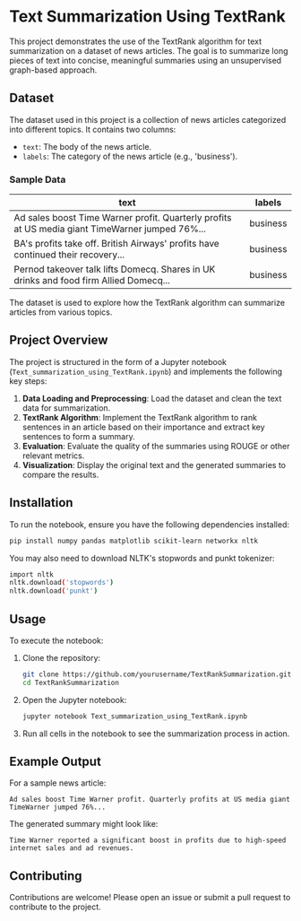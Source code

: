# Text Summarization Using TextRank

This project demonstrates the use of the TextRank algorithm for text summarization on a dataset of news articles. The goal is to summarize long pieces of text into concise, meaningful summaries using an unsupervised graph-based approach.

## Dataset

The dataset used in this project is a collection of news articles categorized into different topics. It contains two columns:
- `text`: The body of the news article.
- `labels`: The category of the news article (e.g., 'business').

### Sample Data
| text                                                                                                             | labels   |
|------------------------------------------------------------------------------------------------------------------|----------|
| Ad sales boost Time Warner profit. Quarterly profits at US media giant TimeWarner jumped 76%...                   | business |
| BA's profits take off. British Airways' profits have continued their recovery...                                  | business |
| Pernod takeover talk lifts Domecq. Shares in UK drinks and food firm Allied Domecq...                             | business |

The dataset is used to explore how the TextRank algorithm can summarize articles from various topics.

## Project Overview

The project is structured in the form of a Jupyter notebook (`Text_summarization_using_TextRank.ipynb`) and implements the following key steps:

1. **Data Loading and Preprocessing**: Load the dataset and clean the text data for summarization.
2. **TextRank Algorithm**: Implement the TextRank algorithm to rank sentences in an article based on their importance and extract key sentences to form a summary.
3. **Evaluation**: Evaluate the quality of the summaries using ROUGE or other relevant metrics.
4. **Visualization**: Display the original text and the generated summaries to compare the results.

## Installation

To run the notebook, ensure you have the following dependencies installed:

```bash
pip install numpy pandas matplotlib scikit-learn networkx nltk
```

You may also need to download NLTK's stopwords and punkt tokenizer:

```bash
import nltk
nltk.download('stopwords')
nltk.download('punkt')
```

## Usage

To execute the notebook:

1. Clone the repository:
    ```bash
    git clone https://github.com/yourusername/TextRankSummarization.git
    cd TextRankSummarization
    ```

2. Open the Jupyter notebook:
    ```bash
    jupyter notebook Text_summarization_using_TextRank.ipynb
    ```

3. Run all cells in the notebook to see the summarization process in action.

## Example Output

For a sample news article:
```
Ad sales boost Time Warner profit. Quarterly profits at US media giant TimeWarner jumped 76%...
```

The generated summary might look like:
```
Time Warner reported a significant boost in profits due to high-speed internet sales and ad revenues.
```

## Contributing

Contributions are welcome! Please open an issue or submit a pull request to contribute to the project.
